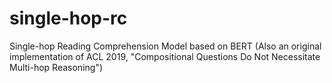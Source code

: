 # single-hop-rc
Single-hop Reading Comprehension Model based on BERT (Also an original implementation of ACL 2019, "Compositional Questions Do Not Necessitate Multi-hop Reasoning")
